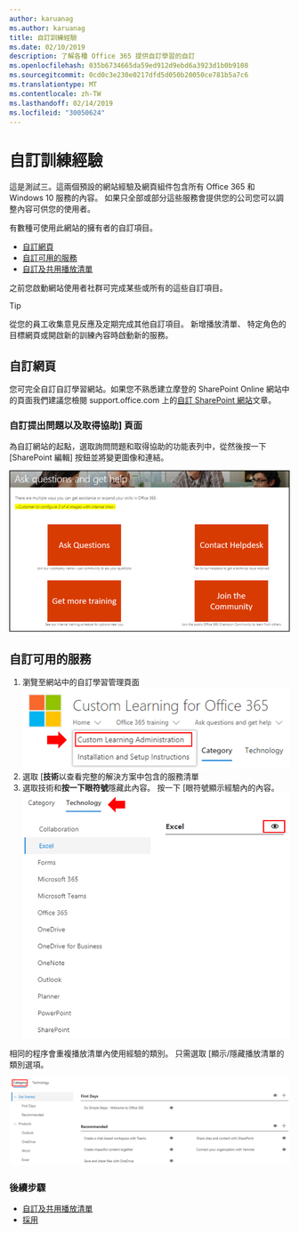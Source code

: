 ```yaml
---
author: karuanag
ms.author: karuanag
title: 自訂訓練經驗
ms.date: 02/10/2019
description: 了解各種 Office 365 提供自訂學習的自訂
ms.openlocfilehash: 035b6734665da59ed912d9ebd6a3923d1b0b9108
ms.sourcegitcommit: 0cd0c3e230e0217dfd5d050b20050ce781b5a7c6
ms.translationtype: MT
ms.contentlocale: zh-TW
ms.lasthandoff: 02/14/2019
ms.locfileid: "30050624"
---
```

# <a name="customize-the-training-experience"></a>自訂訓練經驗

這是測試三。這兩個預設的網站經驗及網頁組件包含所有 Office 365 和 Windows 10 服務的內容。 如果只全部或部分這些服務會提供您的公司您可以調整內容可供您的使用者。  

有數種可使用此網站的擁有者的自訂項目。 

- [自訂網頁](#customizing-web-pages)
- [自訂可用的服務](#customize-available-services)
- [自訂及共用播放清單](customplaylist.md)

之前您啟動網站使用者社群可完成某些或所有的這些自訂項目。  

> [!TIP]
> 從您的員工收集意見反應及定期完成其他自訂項目。 新增播放清單、 特定角色的目標網頁或開啟新的訓練內容時啟動新的服務。 

## <a name="customizing-web-pages"></a>自訂網頁

您可完全自訂自訂學習網站。如果您不熟悉建立摩登的 SharePoint Online 網站中的頁面我們建議您檢閱 support.office.com 上的[自訂 SharePoint 網站](https://support.office.com/en-us/article/customize-your-sharepoint-site-320b43e5-b047-4fda-8381-f61e8ac7f59b)文章。 

### <a name="customize-the-ask-questions-and-get-help-page"></a>自訂**提出問題以及取得協助**] 頁面

為自訂網站的起點，選取詢問問題和取得協助的功能表列中，從然後按一下 [SharePoint 編輯] 按鈕並將變更圖像和連結。 

![custom_ask.png](media/custom_ask.png)

## <a name="customize-available-services"></a>自訂可用的服務

1.  瀏覽至網站中的自訂學習管理頁面![custom_admin.png](media/custom_admin.png)
1. 選取 [**技術**以查看完整的解決方案中包含的服務清單
1. 選取技術和**按一下眼符號**隱藏此內容。 按一下 [眼符號顯示經驗內的內容。![自訂](media/custom_techlist.png)

相同的程序會重複播放清單內使用經驗的類別。 只需選取 [顯示/隱藏播放清單的類別選項。 

![custom_cat.png](media/custom_cat.png)

### <a name="next-steps"></a>後續步驟

- [自訂及共用播放清單](customplaylist.md)
- [採用](driveadoption.md) 